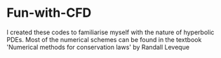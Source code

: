 # Fun-with-CFD
I created these codes to familiarise myself with the nature of hyperbolic PDEs. Most of the numerical schemes can be found in the textbook  'Numerical methods for conservation laws' by Randall Leveque
